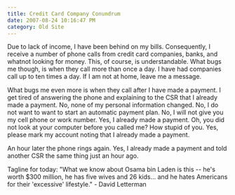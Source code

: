 ```yaml
---
title: Credit Card Company Conundrum
date: 2007-08-24 10:16:47 PM
category: Old Site
---
```


Due to lack of income, I have been behind on my bills. Consequently, I receive a number of phone calls from credit card companies, banks, and whatnot looking for money. This, of course, is understandable. What bugs me though, is when they call more than once a day. I have had companies call up to ten times a day. If I am not at home, leave me a message.

What bugs me even more is when they call after I have made a payment. I get tired of answering the phone and explaining to the CSR that I already made a payment. No, none of my personal information changed. No, I do not want to want to start an automatic payment plan. No, I will not give you my cell phone or work number. Yes, I already made a payment. Oh, you did not look at your computer before you called me? How stupid of you. Yes, please mark my account noting that I already made a payment.

An hour later the phone rings again. Yes, I already made a payment and told another CSR the same thing just an hour ago.

Tagline for today: "What we know about Osama bin Laden is this -- he's worth $300 million, he has five wives and 26 kids... and he hates Americans for their 'excessive' lifestyle." - David Letterman
